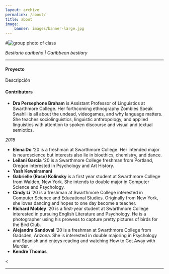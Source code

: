 ```yaml
---
layout: archive
permalink: /about/
title: about
image:
    banner: images/banner-large.jpg
---
```


#![group photo of class](../images/class-picture-2017.jpg)

*Bestiario caribeño | Caribbean bestiary*
<hr/>

#### Proyecto

Descripción


#### Contributors

- **Dra Persephone Braham** is Assistant Professor of Linguistics at Swarthmore College. Her forthcoming ethnography Zombies Speak Swahili is all about the undead, videogames, and why language matters. She teaches sociolinguistics, linguistic anthropology, and applied linguistics with attention to spoken discourse and visual and textual semiotics.

*2018*

- **Elena Do** ‘20 is a freshman at Swarthmore College. Her intended major is neuroscience but interests also lie in bioethics, chemistry, and dance.
- **Leilani Garcia** ‘20 is a Swarthmore College freshman from Portland, Oregon interested in Psychology and Art History.
- **Yash Kewalramani**
- **Gabrielle (Rose) Kolinsky** is a first year student at Swarthmore College from Walden, New York. She intends to double major in Computer Science and Psychology.
- **Cindy Li** ‘20 is a freshman at Swarthmore College interested in Computer Science and Educational Studies. Originally from New York, she loves dancing and hopes to one day become a teacher.
- **Richard Mobley** ‘20 is a first-year student at Swarthmore College interested in pursuing English Literature and Psychology. He is a photographer using his prowess to capture pretty pictures of birds for the Bird Club.
- **Alejandra Sandoval** ‘20 is a freshman at Swarthmore College from Gadsden, Arizona. She is  interested in double majoring in Psychology and Spanish and enjoys reading and watching How to Get Away with Murder.
- **Kendre Thomas**

<<hr/>
